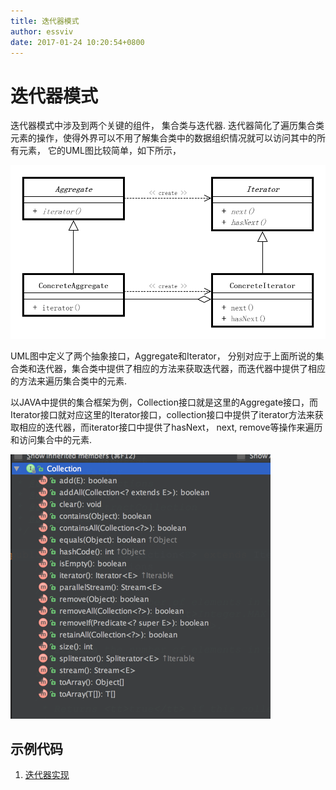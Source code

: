```yaml
---
title: 迭代器模式
author: essviv
date: 2017-01-24 10:20:54+0800
---
```


# 迭代器模式

迭代器模式中涉及到两个关键的组件， 集合类与迭代器. 迭代器简化了遍历集合类元素的操作，使得外界可以不用了解集合类中的数据组织情况就可以访问其中的所有元素， 它的UML图比较简单，如下所示，

![iterator-uml](https://github.com/Essviv/images/blob/master/iterator-uml.jpg?raw=true)

UML图中定义了两个抽象接口，Aggregate和Iterator， 分别对应于上面所说的集合类和迭代器，集合类中提供了相应的方法来获取迭代器，而迭代器中提供了相应的方法来遍历集合类中的元素.

以JAVA中提供的集合框架为例，Collection接口就是这里的Aggregate接口，而Iterator接口就对应这里的Iterator接口，collection接口中提供了iterator方法来获取相应的迭代器，而iterator接口中提供了hasNext， next, remove等操作来遍历和访问集合中的元素.

![iterator-methods](https://github.com/Essviv/images/blob/master/iterator-methods.jpg?raw=true)

## 示例代码

1. [迭代器实现](https://github.com/Essviv/designPattern/tree/master/src/main/java/com/cmcc/syw/iterator)